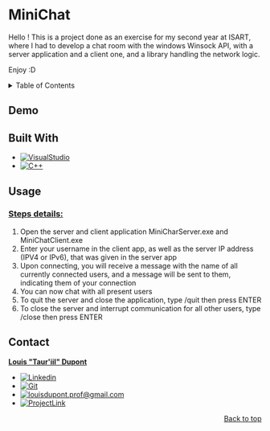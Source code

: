 <a id="readme-top"></a>

# MiniChat
Hello !
This is a project done as an exercise for my second year at ISART, where I had to develop a chat room with the windows Winsock API, with a server application and a client one, and a library handling the network logic.

Enjoy :D

<!-- TABLE OF CONTENTS -->
<details>
  <summary>Table of Contents</summary>
  <ol>
    <li>
      <a href="#demo">Demo</a>
    </li>
    <li>
    <a href="#built-with">Built With</a>
    </li>
    <li>
      <a href="#usage">Usage</a>
      <ul>
        <li><a href="#steps-details">Steps details</a></li>
      </ul>
    </li>
    <li>
    <a href="#contact">Contact</a>
    </li>
  </ol>
</details>

## Demo


## Built With

- [![VisualStudio][VS]][VS-url]
- [![C++][C++]][C++-url]

## Usage

### <u>Steps details: </u>
1. Open the server and client application MiniCharServer.exe and MiniChatClient.exe
2. Enter your username in the client app, as well as the server IP address (IPV4 or IPv6), that was given in the server app
3. Upon connecting, you will receive a message with the name of all currently connected users, and a message will be sent to them, indicating them of your connection
4. You can now chat with all present users
5. To quit the server and close the application, type /quit then press ENTER
6. To close the server and interrupt communication for all other users, type /close then press ENTER

<!-- ### <u>Snippet: </u>
```CPP
void CustomSimulation::Update(float frameTime)
{
    if (frameTime > 0.1f)
    {
        frameTime = FPS_TARGET;
    }
    // frameTime /= SLOW_FACTOR;

    drawWorldMarker();

    // step1(frameTime);
    // step2(frameTime);
    // step3(frameTime);
    // step4(frameTime);
    step5(frameTime);
}
``` -->

<!-- CONTACT -->
## Contact
<u>**Louis "Taur'iil" Dupont**</u>

- [![Linkedin][LinkedIn]][LinkedIn-url]
- [![Git][GitHub]][GitHub-url]
- [![louisdupont.prof@gmail.com][Gmail]][Gmail-url]
- [![ProjectLink]][ProjectLink-url]

<p align="right"><a href="#readme-top">Back to top</a></p>

<!-- MARKDOWN LINKS & IMAGES -->
[VS]: https://img.shields.io/badge/visualstudio-%23a834eb?style=for-the-badge&logo=vs
[VS-url]: https://visualstudio.microsoft.com/fr/
[C++]: https://img.shields.io/badge/C%2B%2B-000000?style=for-the-badge&logo=cplusplus
[C++-url]: https://en.wikipedia.org/wiki/C%2B%2B
[LinkedIn]: https://img.shields.io/badge/linkedin-34a8eb?style=for-the-badge&logo=linkedin
[LinkedIn-url]: linkedin.com/in/louis-dupont-7a80541ba
[GitHub]: https://img.shields.io/badge/github-18191a?style=for-the-badge&logo=github
[GitHub-url]: https://github.com/Tarihle
[Gmail]: https://img.shields.io/badge/copy%40mail-dba9a9?style=for-the-badge&logo=gmail
[Gmail-url]: louisdupont.prof@gmail.com
[ProjectLink]: https://img.shields.io/badge/ProjectLink-a9dbb9?style=for-the-badge&logo=github
[ProjectLink-url]: https://github.com/Tarihle/MiniChat

<!-- shields made with shields.io https://shields.io/badges && simple icons https://simpleicons.org/ -->